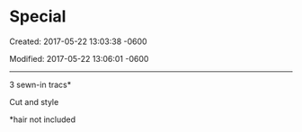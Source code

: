 # Special

Created: 2017-05-22 13:03:38 -0600

Modified: 2017-05-22 13:06:01 -0600

---

3 sewn-in tracs*

Cut and style

*hair not included
